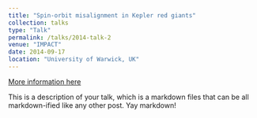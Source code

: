 ```yaml
---
title: "Spin-orbit misalignment in Kepler red giants"
collection: talks
type: "Talk"
permalink: /talks/2014-talk-2
venue: "IMPACT"
date: 2014-09-17
location: "University of Warwick, UK"
---
```


[More information here](http://example2.com)

This is a description of your talk, which is a markdown files that can be all markdown-ified like any other post. Yay markdown!

